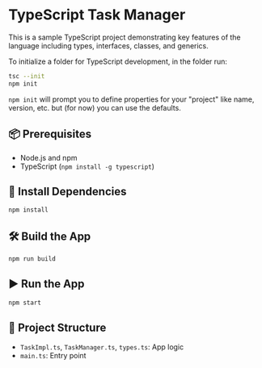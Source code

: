 # TypeScript Task Manager

This is a sample TypeScript project demonstrating key features of the language including types, interfaces, classes, and generics.

To initialize a folder for TypeScript development, in the folder run:
```bash
tsc --init
npm init
```
`npm init` will prompt you to define properties for your "project" like name, version, etc. but (for now) you can use the defaults.

## 📦 Prerequisites
- Node.js and npm
- TypeScript (`npm install -g typescript`)

## 📁 Install Dependencies
```bash
npm install
```

## 🛠 Build the App
```bash
npm run build
```

## ▶️ Run the App
```bash
npm start
```

## 📂 Project Structure
- `TaskImpl.ts`, `TaskManager.ts`, `types.ts`: App logic
- `main.ts`: Entry point
